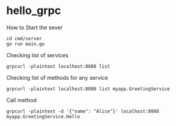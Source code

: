 # hello_grpc

How to Start the sever
```
cd cmd/server
go run main.go
```

Checking list of services
```
grpcurl -plaintext localhost:8088 list
```

Checking list of methods for any service
```
grpcurl -plaintext localhost:8088 list myapp.GreetingService
```

Call method
```
grpcurl -plaintext -d '{"name": "Alice"}' localhost:8088 myapp.GreetingService.Hello
```
